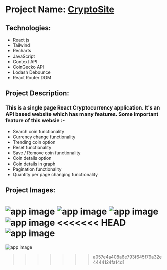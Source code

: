 # Project Name: [CryptoSite](https://cryptosite-reactapp.netlify.app)

## Technologies:
- React js
- Tailwind
- Recharts
- JavaScript
- Context API
- CoinGecko API
- Lodash Debounce
- React Router DOM

## Project Description:
### This is a single page React Cryptocurrency application. It's an API based website which has many features. Some important feature of this websie :-
- Search coin functionality
- Currency change functionality
- Trending coin option
- Reset functionality
- Save / Remove coin functionality
- Coin details option
- Coin details in graph
- Pagination functionality
- Quantity per page changing functionality

## Project Images:
![app image](https://i.ibb.co/pfG6r6C/1.png)
![app image](https://i.ibb.co/yFTnkDx/3.png)
![app image](https://i.ibb.co/BBXgK0N/2.png)
![app image](https://i.ibb.co/J2zpXSW/4.png)
<<<<<<< HEAD
![app image](https://i.ibb.co/C6BMqVx/5.png)
=======
![app image](https://i.ibb.co/C6BMqVx/5.png)









>>>>>>> a057e4a408a6e793f645f79a32e4444124fa14d1
